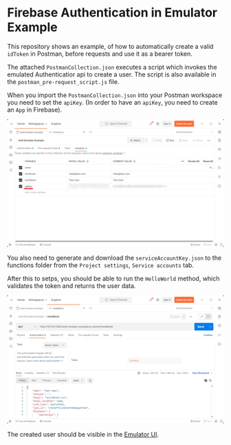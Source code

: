 Firebase Authentication in Emulator Example
===========================================

This repository shows an example, of how to automatically create a valid `idToken` in Postman, before requests and use it as a bearer token.

The attached `PostmanCollection.json` executes a script which invokes the emulated Authenticatior api to create a user. The script is also available in the `postman_pre-request_script.js` file.

When you import the `PostmanCollection.json` into your Postman workspace you need to set the `apiKey`. (In order to have an `apiKey`, you need to create an `App` in Firebase).

![Postman variables](doc/postman_1.png)

You also need to generate and download the `serviceAccountKey.json` to the functions folder from the `Project settings`, `Service accounts` tab.


After this to setps, you should be able to run the `HelloWorld` method, which validates the token and returns the user data.


![Postman HelloWorld](doc/postman_2.png)

The created user should be visible in the [Emulator UI](http://localhost:4000/auth).
